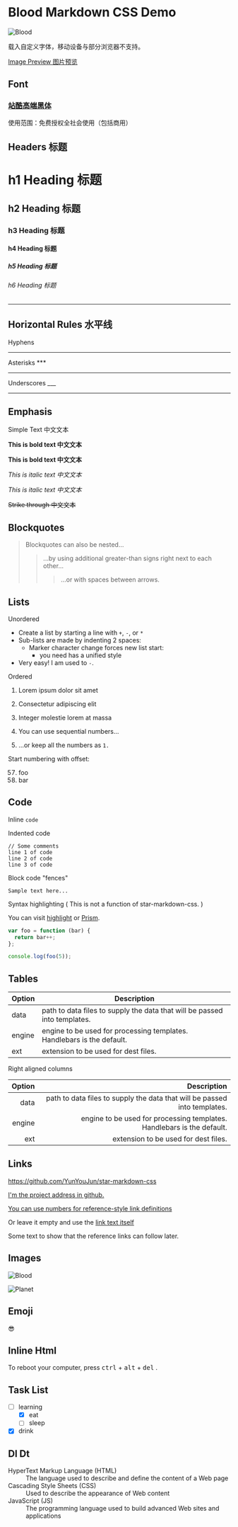 # Blood Markdown CSS Demo

![Blood](../img/blood.png)

载入自定义字体，移动设备与部分浏览器不支持。

[Image Preview 图片预览](../img/Blood-Markdown-CSS-Demo.png)

## Font

### [站酷高端黑体](http://www.zcool.com.cn/special/zcoolfonts/#lastPage)

使用范围：免费授权全社会使用（包括商用）

## Headers 标题

# h1 Heading 标题
## h2 Heading 标题
### h3 Heading 标题
#### h4 Heading 标题
##### h5 Heading 标题
###### h6 Heading 标题

---

## Horizontal Rules 水平线

Hyphens

---

Asterisks ***

---

Underscores ___

---

## Emphasis

Simple Text 中文文本

**This is bold text 中文文本**

__This is bold text 中文文本__

*This is italic text 中文文本*

_This is italic text 中文文本_

~~Strike through 中文文本~~

## Blockquotes

> Blockquotes can also be nested...
>> ...by using additional greater-than signs right next to each other...
>>> ...or with spaces between arrows.  

## Lists

Unordered

- Create a list by starting a line with `+`, `-`, or `*`
- Sub-lists are made by indenting 2 spaces:
  - Marker character change forces new list start:
    - you need has a unified style
- Very easy! I am used to `-`.

Ordered

1. Lorem ipsum dolor sit amet
2. Consectetur adipiscing elit
3. Integer molestie lorem at massa

4. You can use sequential numbers...
5. ...or keep all the numbers as `1.`

Start numbering with offset:

57. foo
1. bar

## Code

Inline `code`

Indented code

    // Some comments
    line 1 of code
    line 2 of code
    line 3 of code

Block code "fences"

```text
Sample text here...
```

Syntax highlighting ( This is not a function of star-markdown-css. )

You can visit [highlight](https://github.com/highlightjs/highlight.js)
 or [Prism](https://github.com/PrismJS/prism).

```js
var foo = function (bar) {
  return bar++;
};

console.log(foo(5));
```

## Tables

| Option | Description                                                               |
| ------ | ------------------------------------------------------------------------- |
| data   | path to data files to supply the data that will be passed into templates. |
| engine | engine to be used for processing templates. Handlebars is the default.    |
| ext    | extension to be used for dest files.                                      |

Right aligned columns

| Option | Description                                                               |
| -----: | ------------------------------------------------------------------------: |
| data   | path to data files to supply the data that will be passed into templates. |
| engine | engine to be used for processing templates. Handlebars is the default.    |
| ext    | extension to be used for dest files.                                      |

## Links

<https://github.com/YunYouJun/star-markdown-css>

[I'm the project address in github.][GitHub]

[You can use numbers for reference-style link definitions][1]

Or leave it empty and use the [link text itself]

Some text to show that the reference links can follow later.

[GitHub]: https://github.com/YunYouJun/star-markdown-css
[1]: https://yunyoujun.cn
[link text itself]: https://star-markdown-css.yunyoujun.cn

## Images

![Blood](../img/blood.png "blood")

![Planet](../img/planet.png)

## Emoji

😎

## Inline Html

To reboot your computer, press <kbd>ctrl</kbd> + <kbd>alt</kbd> + <kbd>del</kbd> .

## Task List

- [ ] learning
  - [x] eat
  - [ ] sleep
- [x] drink

## Dl Dt

<dl>
  <dt>HyperText Markup Language (HTML)</dt>
  <dd>The language used to describe and define the content of a Web page</dd>
  <dt>Cascading Style Sheets (CSS)</dt>
  <dd>Used to describe the appearance of Web content</dd>
  <dt>JavaScript (JS)</dt>
  <dd>The programming language used to build advanced Web sites and applications</dd>
</dl>